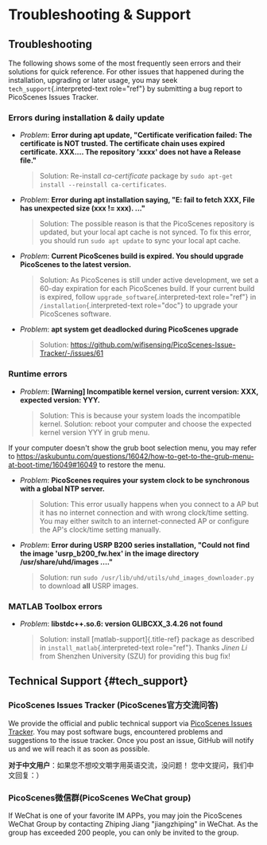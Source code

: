 Troubleshooting & Support
=========================

Troubleshooting
---------------

The following shows some of the most frequently seen errors and their
solutions for quick reference. For other issues that happened during the
installation, upgrading or later usage, you may seek
`tech_support`{.interpreted-text role="ref"} by submitting a bug report
to PicoScenes Issues Tracker.

### Errors during installation & daily update

-   *Problem*: **Error during apt update, \"Certificate verification
    failed: The certificate is NOT trusted. The certificate chain uses
    expired certificate. XXX\.... The repository \'xxxx\' does not have
    a Release file.\"**

    > Solution: Re-install *ca-certificate* package by
    > `sudo apt-get install --reinstall ca-certificates`.

-   *Problem*: **Error during apt installation saying, \"E: fail to
    fetch XXX, File has unexpected size (xxx != xxx). \...\"**

    > Solution: The possible reason is that the PicoScenes repository is
    > updated, but your local apt cache is not synced. To fix this
    > error, you should run `sudo apt update` to sync your local apt
    > cache.

-   *Problem*: **Current PicoScenes build is expired. You should upgrade
    PicoScenes to the latest version.**

    > Solution: As PicoScenes is still under active development, we set
    > a 60-day expiration for each PicoScenes build. If your current
    > build is expired, follow `upgrade_software`{.interpreted-text
    > role="ref"} in `/installation`{.interpreted-text role="doc"} to
    > upgrade your PicoScenes software.

-   *Problem*: **apt system get deadlocked during PicoScenes upgrade**

    > Solution:
    > <https://github.com/wifisensing/PicoScenes-Issue-Tracker/-/issues/61>

### Runtime errors

-   *Problem*: **\[Warning\] Incompatible kernel version, current
    version: XXX, expected version: YYY.**

    > Solution: This is because your system loads the incompatible
    > kernel. Solution: reboot your computer and choose the expected
    > kernel version YYY in grub menu.

If your computer doesn\'t show the grub boot selection menu, you may
refer to
<https://askubuntu.com/questions/16042/how-to-get-to-the-grub-menu-at-boot-time/16049#16049>
to restore the menu.

-   *Problem*: **PicoScenes requires your system clock to be synchronous
    with a global NTP server.**

    > Solution: This error usually happens when you connect to a AP but
    > it has no internet connection and with wrong clock/time setting.
    > You may either switch to an internet-connected AP or configure the
    > AP\'s clock/time setting manually.

-   *Problem*: **Error during USRP B200 series installation, \"Could not
    find the image \'usrp\_b200\_fw.hex\' in the image directory
    /usr/share/uhd/images \....\"**

    > Solution: run `sudo /usr/lib/uhd/utils/uhd_images_downloader.py`
    > to download **all** USRP images.

### MATLAB Toolbox errors

-   *Problem*: **libstdc++.so.6: version GLIBCXX\_3.4.26 not found**

    > Solution: install [matlab-support]{.title-ref} package as
    > described in `install_matlab`{.interpreted-text role="ref"}.
    > Thanks *Jinen Li* from Shenzhen University (SZU) for providing
    > this bug fix!

Technical Support {#tech_support}
-----------------

### PicoScenes Issues Tracker (PicoScenes官方交流问答)

We provide the official and public technical support via [PicoScenes
Issues
Tracker](https://github.com/wifisensing/PicoScenes-Issue-Tracker/issues).
You may post software bugs, encountered problems and suggestions to the
issue tracker. Once you post an issue, GitHub will notify us and we will
reach it as soon as possible.

**对于中文用户**：如果您不想咬文嚼字用英语交流，没问题！
您中文提问，我们中文回复：）

### PicoScenes微信群(PicoScenes WeChat group)

If WeChat is one of your favorite IM APPs, you may join the PicoScenes
WeChat Group by contacting Zhiping Jiang \"jiangzhiping\" in WeChat. As
the group has exceeded 200 people, you can only be invited to the group.
